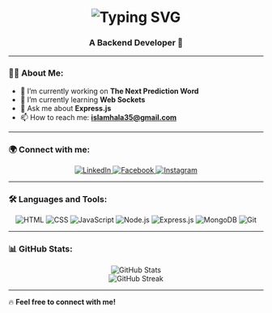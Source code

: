 <h1 align="center">
  <img src="https://readme-typing-svg.demolab.com?font=Fira+Code&weight=700&size=28&pause=1000&color=F7DF1E&center=true&vCenter=true&width=500&lines=Hi+👋%2C+I'm+Mohammed+Islam+Hala;" alt="Typing SVG">
</h1>

<h3 align="center">A Backend Developer 🚀</h3>

---

### 👨‍💻 About Me:
- 🔭 I’m currently working on **The Next Prediction Word**  
- 🌱 I’m currently learning **Web Sockets**  
- 💬 Ask me about **Express.js**  
- 📫 How to reach me: **islamhala35@gmail.com**  

---

### 🌍 Connect with me:
<p align="center">
  <a href="https://www.linkedin.com/in/hala-mohammed-islam-092287208/">
    <img src="https://img.shields.io/badge/LinkedIn-%230077B5.svg?style=for-the-badge&logo=linkedin&logoColor=white" alt="LinkedIn"/>
  </a>
  <a href="https://www.facebook.com/islam.islamo.522066">
    <img src="https://img.shields.io/badge/Facebook-%231877F2.svg?style=for-the-badge&logo=facebook&logoColor=white" alt="Facebook"/>
  </a>
  <a href="https://www.instagram.com/hala_med_islam/">
    <img src="https://img.shields.io/badge/Instagram-%23E4405F.svg?style=for-the-badge&logo=instagram&logoColor=white" alt="Instagram"/>
  </a>
</p>

---

### 🛠️ Languages and Tools:
<p align="center">
  <img src="https://img.shields.io/badge/HTML-%23E34F26.svg?style=for-the-badge&logo=html5&logoColor=white" alt="HTML"/>
  <img src="https://img.shields.io/badge/CSS-%231572B6.svg?style=for-the-badge&logo=css3&logoColor=white" alt="CSS"/>
  <img src="https://img.shields.io/badge/JavaScript-F7DF1E?style=for-the-badge&logo=javascript&logoColor=black" alt="JavaScript"/>
  <img src="https://img.shields.io/badge/Node.js-339933?style=for-the-badge&logo=node.js&logoColor=white" alt="Node.js"/>
  <img src="https://img.shields.io/badge/Express.js-000000?style=for-the-badge&logo=express&logoColor=white" alt="Express.js"/>
  <img src="https://img.shields.io/badge/MongoDB-%2347A248.svg?style=for-the-badge&logo=mongodb&logoColor=white" alt="MongoDB"/>
  <img src="https://img.shields.io/badge/Git-%23F05033.svg?style=for-the-badge&logo=git&logoColor=white" alt="Git"/>
</p>

---

### 📊 GitHub Stats:
<p align="center">
  <img src="https://github-readme-stats.vercel.app/api?username=YOUR_GITHUB_USERNAME&show_icons=true&theme=tokyonight" alt="GitHub Stats"/>
  <br>
  <img src="https://github-readme-streak-stats.herokuapp.com/?user=YOUR_GITHUB_USERNAME&theme=tokyonight" alt="GitHub Streak"/>
</p>

---

🔥 **Feel free to connect with me!**  
